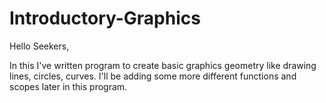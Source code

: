 # Introductory-Graphics

Hello Seekers,

In this I've written program to create basic graphics geometry like drawing lines, circles, curves.
I'll be adding some more different functions and scopes later in this program. 

